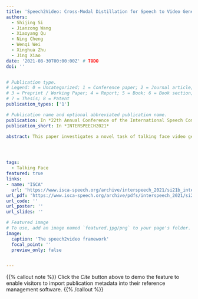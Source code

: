 ```yaml
---
title: 'Speech2Video: Cross-Modal Distillation for Speech to Video Generation'
authors:
  - Shijing Si
  - Jianzong Wang
  - Xiaoyang Qu
  - Ning Cheng
  - Wenqi Wei
  - Xinghua Zhu
  - Jing Xiao
date: '2021-08-30T00:00:00Z' # TODO
doi: ''


# Publication type.
# Legend: 0 = Uncategorized; 1 = Conference paper; 2 = Journal article;
# 3 = Preprint / Working Paper; 4 = Report; 5 = Book; 6 = Book section;
# 7 = Thesis; 8 = Patent
publication_types: ['1']

# Publication name and optional abbreviated publication name.
publication: In *22th Annual Conference of the International Speech Communication Association*
publication_short: In *INTERSPEECH2021*

abstract: This paper investigates a novel task of talking face video generation solely from speeches. The speech-to-video generation technique can spark interesting applications in entertainment, customer service, and human-computer-interaction industries. Indeed, the timbre, accent and speed in speeches could contain rich information relevant to speakers’ appearance. The challenge mainly lies in disentangling the distinct visual attributes from audio signals. In this article, we propose a light-weight, cross-modal distillation method to extract disentangled emotional and identity information from unlabelled video inputs. The extracted features are then integrated by a generative adversarial network into talking face video clips. With carefully crafted discriminators, the proposed framework achieves realistic generation results. Experiments with observed individuals demonstrated that the proposed framework captures the emotional expressions solely from speeches, and produces spontaneous facial motion in the video output. Compared to the baseline method where speeches are combined with a static image of the speaker, the results of the proposed framework is almost indistinguishable. User studies also show that the proposed method outperforms the existing algorithms in terms of emotion expression in the generated videos.




tags:
  - Talking Face
featured: true
links:
- name: "ISCA"
  url: 'https://www.isca-speech.org/archive/interspeech_2021/si21b_interspeech.html'
url_pdf: 'https://www.isca-speech.org/archive/pdfs/interspeech_2021/si21b_interspeech.pdf'
url_code: ''
url_poster: ''
url_slides: ''

# Featured image
# To use, add an image named `featured.jpg/png` to your page's folder.
image:
  caption: 'The speech2video framework'
  focal_point: ''
  preview_only: false


---
```


{{% callout note %}}
Click the _Cite_ button above to demo the feature to enable visitors to import publication metadata into their reference management software.
{{% /callout %}}

